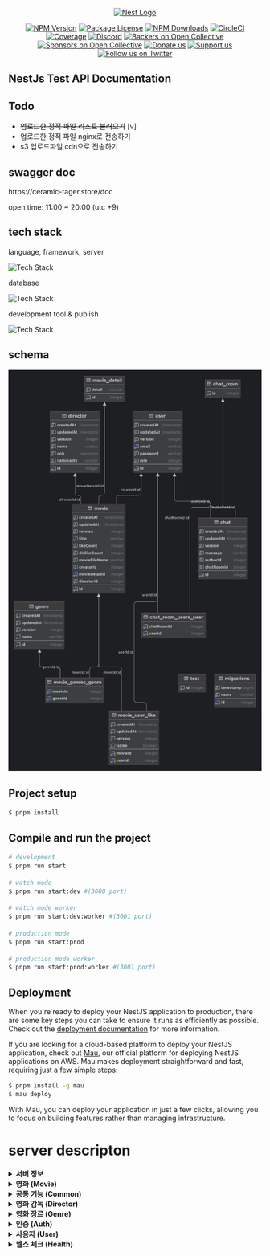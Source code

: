 
<p align="center">
  <a href="http://nestjs.com/" target="blank"><img src="https://nestjs.com/img/logo-small.svg" width="120" alt="Nest Logo" /></a>
</p>

<p align="center">
<a href="https://www.npmjs.com/~nestjscore" target="_blank"><img src="https://img.shields.io/npm/v/@nestjs/core.svg" alt="NPM Version" /></a>
<a href="https://www.npmjs.com/~nestjscore" target="_blank"><img src="https://img.shields.io/npm/l/@nestjs/core.svg" alt="Package License" /></a>
<a href="https://www.npmjs.com/~nestjscore" target="_blank"><img src="https://img.shields.io/npm/dm/@nestjs/common.svg" alt="NPM Downloads" /></a>
<a href="https://circleci.com/gh/nestjs/nest" target="_blank"><img src="https://img.shields.io/circleci/build/github/nestjs/nest/master" alt="CircleCI" /></a>
<a href="https://coveralls.io/github/nestjs/nest?branch=master" target="_blank"><img src="https://coveralls.io/repos/github/nestjs/nest/badge.svg?branch=master#9" alt="Coverage" /></a>
<a href="https://discord.gg/G7Qnnhy" target="_blank"><img src="https://img.shields.io/badge/discord-online-brightgreen.svg" alt="Discord"/></a>
<a href="https://opencollective.com/nest#backer" target="_blank"><img src="https://opencollective.com/nest/backers/badge.svg" alt="Backers on Open Collective" /></a>
<a href="https://opencollective.com/nest#sponsor" target="_blank"><img src="https://opencollective.com/nest/sponsors/badge.svg" alt="Sponsors on Open Collective" /></a>
  <a href="https://paypal.me/kamilmysliwiec" target="_blank"><img src="https://img.shields.io/badge/Donate-PayPal-ff3f59.svg" alt="Donate us"/></a>
    <a href="https://opencollective.com/nest#sponsor"  target="_blank"><img src="https://img.shields.io/badge/Support%20us-Open%20Collective-41B883.svg" alt="Support us"></a>
  <a href="https://twitter.com/nestframework" target="_blank"><img src="https://img.shields.io/twitter/follow/nestframework.svg?style=social&label=Follow" alt="Follow us on Twitter"></a>
</p>

## NestJs Test API Documentation

## Todo
- ~~업로드한 정적 파일 리스트 불러오기~~ [v]
- 업로드한 정적 파일 nginx로 전송하기
- s3 업로드파일 cdn으로 전송하기

## swagger doc
<p>https://ceramic-tager.store/doc</p>

<p>open time: 11:00 ~ 20:00 (utc +9)</p>

## tech stack

<p>language, framework, server</p>
<img src="https://skillicons.dev/icons?i=js,ts,nodejs,nestjs,nginx&perline=5" alt="Tech Stack" />

<p>database</p>
<img src="https://skillicons.dev/icons?i=postgres,redis,&perline=4" alt="Tech Stack" />

<p>development tool & publish</p>
<img src="https://skillicons.dev/icons?i=webstorm,git,github,aws&perline=4" alt="Tech Stack" />

## schema
![schema.png](src/document/schema.png)

## Project setup

```bash
$ pnpm install
```

## Compile and run the project

```bash
# development
$ pnpm run start

# watch mode
$ pnpm run start:dev #(3000 port)

# watch mode worker
$ pnpm run start:dev:worker #(3001 port)

# production mode
$ pnpm run start:prod

# production mode worker
$ pnpm run start:prod:worker #(3001 port)

```
## Deployment

When you're ready to deploy your NestJS application to production, there are some key steps you can take to ensure it runs as efficiently as possible. Check out the [deployment documentation](https://docs.nestjs.com/deployment) for more information.

If you are looking for a cloud-based platform to deploy your NestJS application, check out [Mau](https://mau.nestjs.com), our official platform for deploying NestJS applications on AWS. Mau makes deployment straightforward and fast, requiring just a few simple steps:

```bash
$ pnpm install -g mau
$ mau deploy
```

With Mau, you can deploy your application in just a few clicks, allowing you to focus on building features rather than managing infrastructure.

# server descripton

<details> <summary><strong>서버 정보</strong></summary>

- 서버 실행시간: 11:00 ~ 20:00

- Swagger 문서: [https://ceramic-tager.store/doc](https://ceramic-tager.store/doc)

- 미디어 생성 서버: 3000 port

- 영상 편집 서버: 3001 port


</details> <details> <summary><strong>영화 (Movie)</strong></summary>

- 영화 목록 불러오기

- 영화 생성하기

- 최신 영화 리스트 가져오기

- 영화 불러오기

- 영화 수정하기

- 영화 삭제하기

- 영화 좋아요

- 영화 싫어요


</details> <details> <summary><strong>공통 기능 (Common)</strong></summary>

- presigned-url 생성

- 서버 폴더에 비디오 파일 업로드

- 업로드파일 serve-static으로 접근하기

- serve-static으로 접근가능한 영상 목록 보기

- 비디오파일 s3 temp폴더 업로드


</details> <details> <summary><strong>영화 감독 (Director)</strong></summary>

- 영화 감독 생성하기

- 영화 감독 목록 불러오기

- 영화 감독 불러오기

- 영화 감독 변경하기

- 영화 감독 제거하기


</details> <details> <summary><strong>영화 장르 (Genre)</strong></summary>

- 영화 장르 생성하기

- 영화 장르 목록 불러오기

- 영화 장르 가져오기

- 영화 장르 변경하기

- 영화 장르 제거하기


</details> <details> <summary><strong>인증 (Auth)</strong></summary>

- 사용자 회원가입

- 사용자 로그인

- 사용자 로그인 passport 방식

- 사용자 토큰 갱신하기


</details> <details> <summary><strong>사용자 (User)</strong></summary>

- 사용자 목록 불러오기

- 사용자 불러오기

- 사용자 업데이트

- 사용자 제거하기


</details> <details> <summary><strong>헬스 체크 (Health)</strong></summary>

- load balancer 헬스체크


</details> 
